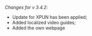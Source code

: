 _Changes for v 3.4.2_:
- Update for XPUN has been applied;
- Added localized video guides;
- Added the own webpage
